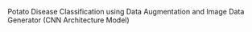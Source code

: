 Potato Disease Classification using Data Augmentation and Image Data Generator (CNN Architecture Model)
